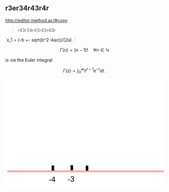 ## r3er34r43r4r
http://editor.method.ac/#copy

> r43r34r43r43r43r

<script type="text/javascript" src="https://cdn.mathjax.org/mathjax/latest/MathJax.js?config=TeX-AMS_HTML"></script>

\`x_1 = (-b +- sqrt(b^2-4ac))/(2a) .\`


$$
\Gamma(n) = (n-1)!\quad\forall n\in\mathbb N
$$


is via the Euler integral

$$
\Gamma(z) = \int_0^\infty t^{z-1}e^{-t}dt\,.
$$


<svg width="580" height="400" xmlns="http://www.w3.org/2000/svg">
 <!-- Created with Method Draw - http://github.com/duopixel/Method-Draw/ -->

 <g>
  <title>background</title>
  <rect fill="#fff" id="canvas_background" height="402" width="582" y="-1" x="-1"/>
 </g>
 <g>
  <title>Layer 1</title>
  <rect stroke="null" id="svg_1" height="6" width="573.000001" y="292" x="6.500018" stroke-width="1.5" fill="#FFA9A2"/>
  <text xml:space="preserve" text-anchor="start" font-family="Helvetica, Arial, sans-serif" font-size="24" id="svg_3" y="329" x="138.5" fill-opacity="null" stroke-opacity="null" stroke-width="0" stroke="null" fill="#000000">-4</text>
  <text xml:space="preserve" text-anchor="start" font-family="Helvetica, Arial, sans-serif" font-size="24" id="svg_4" y="327.5" x="198.5" fill-opacity="null" stroke-opacity="null" stroke-width="0" stroke="null" fill="#000000">-3</text>
  <rect id="svg_5" height="16" width="8" y="276.5" x="147.5" stroke-opacity="null" stroke-width="1.5" stroke="null" fill="#000000"/>
  <rect id="svg_6" height="16" width="8" y="277" x="256" stroke-opacity="null" stroke-width="1.5" stroke="null" fill="#000000"/>
  <rect id="svg_7" height="16" width="8" y="275.5" x="207.5" stroke-opacity="null" stroke-width="1.5" stroke="null" fill="#000000"/>
 </g>
</svg>

